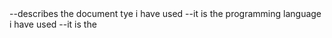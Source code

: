 <!DOCTYPE>--describes the document tye i have used
<html>--it is the programming language i have used
<head>--it is the 
<title>--title of the docment i am working on
<style>--styles i have used on the file
<body>-
<h1>--main heading
<h2>--smalller headings for sub-topics
<bre>--line breaks
<img>--images i have used
<ul>--un-ordered list
<li>--list items
<p>--paragrapgh
<strong>--pt emphasis on a word